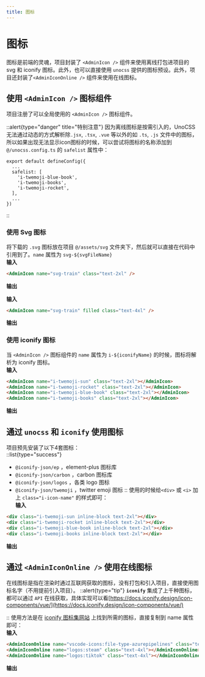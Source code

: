 ```yaml
---
title: 图标
---
```


# 图标

图标是前端的灵魂，项目封装了 `<AdminIcon />` 组件来使用离线打包进项目的 svg 和 iconify 图标。此外，也可以直接使用 `unocss` 提供的图标预设。此外，项目还封装了`<AdminIconOnline />` 组件来使用在线图标。

## 使用 `<AdminIcon />` 图标组件
项目注册了可以全局使用的 `<AdminIcon />` 图标组件。

::alert{type="danger" title="特别注意"}
因为离线图标是按需引入的，UnoCSS无法通过动态的方式解析除`.jsx`, `.tsx`, `.vue` 等以外的如 `.ts`, `.js` 文件中的图标，所以如果出现无法显示icon图标的时候，可以尝试将图标的名称添加到 `@/unocss.config.ts` 的 `safelist` 属性中：
```ts{}[@/unocss.config.ts]
export default defineConfig({
  ...
  safelist: [
    'i-twemoji-blue-book',
    'i-twemoji-books',
    'i-twemoji-rocket',
  ],
  ...
})
```
::

### 使用 Svg 图标
将下载的 `.svg` 图标放在项目 `@/assets/svg` 文件夹下，然后就可以直接在代码中引用到了。`name` 属性为 `svg-${svgFileName}`  
**输入**  
```html
<AdminIcon name="svg-train" class="text-2xl" />
```
**输出**  
<AdminIcon name="svg-train" class="text-2xl" />  
  
**输入**  
```html
<AdminIcon name="svg-train" filled class="text-4xl" />
```
**输出**  
<AdminIcon name="svg-train" filled class="text-4xl" />  
  
### 使用 iconify 图标
当 `<AdminIcon />` 图标组件的 `name` 属性为 `i-${iconifyName}` 的时候，图标将解析为 iconify 图标。  
**输入**  
```html
<AdminIcon name="i-twemoji-sun" class="text-2xl"></AdminIcon>
<AdminIcon name="i-twemoji-rocket" class="text-2xl"></AdminIcon>
<AdminIcon name="i-twemoji-blue-book" class="text-2xl"></AdminIcon>
<AdminIcon name="i-twemoji-books" class="text-2xl"></AdminIcon>
```
**输出**  
<AdminIcon name="i-twemoji-sun" class="text-2xl"></AdminIcon>
<AdminIcon name="i-twemoji-rocket" class="text-2xl"></AdminIcon>
<AdminIcon name="i-twemoji-blue-book" class="text-2xl"></AdminIcon>
<AdminIcon name="i-twemoji-books" class="text-2xl"></AdminIcon>

## 通过 `unocss` 和 `iconify` 使用图标
项目预先安装了以下4套图标：  
::list{type="success"}
- `@iconify-json/ep` ，element-plus 图标库
- `@iconify-json/carbon` ，carbon 图标库
- `@iconify-json/logos` ，各类 logo 图标
- `@iconify-json/twemoji` ，twitter emoji 图标
::
使用的时候给`<div>` 或 `<i>` 加上 `class="i-icon-name"` 的样式即可：  
**输入**  
```html
<div class="i-twemoji-sun inline-block text-2xl"></div>
<div class="i-twemoji-rocket inline-block text-2xl"></div>
<div class="i-twemoji-blue-book inline-block text-2xl"></div>
<div class="i-twemoji-books inline-block text-2xl"></div>
```
**输出**  
<div class="i-twemoji-sun inline-block text-2xl"></div>
<div class="i-twemoji-rocket inline-block text-2xl"></div>
<div class="i-twemoji-blue-book inline-block text-2xl"></div>
<div class="i-twemoji-books inline-block text-2xl"></div>

## 通过 `<AdminIconOnline />` 使用在线图标

在线图标是指在渲染时通过互联网获取的图标，没有打包和引入项目，直接使用图标名字（不用提前引入项目）。
::alert{type="tip"}
**`iconify`** 集成了上千种图标，都可以通过 `API` 在线获取，具体实现可以看[https://docs.iconify.design/icon-components/vue/](https://docs.iconify.design/icon-components/vue/)  

::
使用方法是在 [iconify 图标集网站](https://icones.js.org/) 上找到所需的图标，直接复制到 name 属性即可：  
**输入**  
```html
<AdminIconOnline name="vscode-icons:file-type-azurepipelines" class="text-4xl"></AdminIconOnline>
<AdminIconOnline name="logos:steam" class="text-4xl"></AdminIconOnline>
<AdminIconOnline name="logos:tiktok" class="text-4xl"></AdminIconOnline>
```
**输出**  
<AdminIconOnline name="vscode-icons:file-type-azurepipelines" class="text-4xl"></AdminIconOnline>
<AdminIconOnline name="logos:steam" class="text-4xl"></AdminIconOnline>
<AdminIconOnline name="logos:tiktok" class="text-4xl"></AdminIconOnline>
